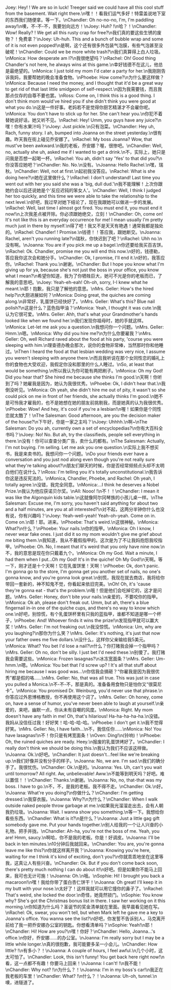 Joey: Hey! ! We are so in luck! Treeger said we could have all this cool stuff from the basement. Wait right there.\n嘿！！看我们运气多好！特雷盖说地下室的东西我们随便拿。等一下。\nChandler: Oh no-no-no, I'm, I'm paddling away!\n噢，不-不-不，我要划向远方！\nJoey: Huh? !\n哈？！\nChandler: Wow! Really? ! We get all this rusty crap for free?\n我们真的要这些生锈的废物？！免费拿？\nJoey: Uh-huh. This and a bunch of bubble wrap and some of it is not even popped!\n是啊，这个还有很多外包装气泡膜，有些气泡甚至没破呢！\nChandler: Could we be more white trash?\n我们真算得上白人垃圾。\nMonica: How desperate am I?\n我很绝望吗？\nRachel: Oh! Good thing Chandler's not here, he always wins at this game.\n幸好钱德不在这儿，他总是最绝望的。\nMonica: I just told my mom I'd cater a party for her.\n我刚刚告诉我妈，我要帮她的晚会准备食物。\nPhoebe: How come?\n为什么要这样做？\nMonica: Because I need the money, and I thought that it'd be a great way to get rid of that last little smidgeon of self-respect.\n因为我需要钱，而且我那点仅存的自尊不要也罢。\nRoss: Come on, I think this is a good thing. I don't think mom would've hired you if she didn't think you were good at what you do.\n这是一件好事。老妈若不是觉得你厨艺精湛才不会雇你呢。\nMonica: You don't have to stick up for her. She can't hear you.\n你犯不着替她说好话，她又听不见。\nRachel: Hey! Umm, you guys have any juice?\n嘿！你有水果汁吗？\nJoey: Just pickle.\n只有泡菜。\nChandler: Hey uh, Rach, funny story. I ah, bumped into Joanna on the street yesterday.\n很有趣。昨天我在街上碰见乔安娜了。\nRachel: My boss Joanna? Wow, that must've been awkward.\n我的老板，乔安娜？喔，很惨吧。\nChandler: Well, no, actually she uh, asked me if I wanted to get a drink.\n不，实际上，她只是问我是否想一起喝一杯。\nRachel: You ah, didn't say 'Yes' to that did you?\n你没答应她吧？\nChandler: No. No.\n没有。\nJoanna: Hello Rachel.\n嘿，瑞秋。\nChandler: Well, not at first.\n起初我没答应。\nRachel: What is she doing here?\n她在这里做什么？\nRachel: I don't understand! Last time you went out with her you said she was a 'big, dull dud.'\n我不能理解！上次你跟她约会以后还说她是个'反应迟钝的笨女人'。\nChandler: Well, I think I judged her too quickly, and this time we were able to take the relationship to the next level.\n好吧，我过早对她下结论了，现在我跟她可以做进一步的发展。\nRachel: Well, last time I almost got fired. You must end it, you must end it now!\n上次我差点被开除。你必须跟她绝交，立刻！\nChandler: Oh, come on! It's not like this is an everyday occurrence for me! I mean usually I'm pretty much just in there by myself.\n得了吧！我又不是天天有艳遇！通常我都是独处的。\nRachel: Chandler! ! Promise.\n钱德！！答应我，跟她断交。\nJoanna: Rachel, aren't you running late?\n瑞秋，你快迟到了吧？\nRachel: Uhh no.\n没有啊。\nJoanna: You are if you pick me up a bagel.\n你还要给我买百吉饼。\nRachel: Ok. Chandler, promise me you will end this now.\n好的，钱德勒，答应我你这次会和她分手。\nChandler: Ok, I promise, I'll end it.\n好的，我答应你。\nRachel: Thank you.\n谢谢。\nChandler: But I hope you know what I'm giving up for ya, because she's not just the boss in your office, you know what I mean?\n希望你知道，我为了你牺牲巨大，她可不光是你的老板而已，了解我的意思吧。\nJoey: Yeah-eh-eah! Oh-oh, sorry, I-I knew what he meant.\n耶！抱歉，我只是了解他的意思。\nMrs. Geller: How's the hired help?\n大厨进展如何？\nMonica: Doing great, the quiches are coming along.\n非常好，乳蛋饼已经快好了。\nMrs. Geller: What's this? Blue nail polish?\n这是什么？蓝色指甲油？\nMonica: Yeah, I thought it was cute.\n我认为它很可爱。\nMrs. Geller: Ahh, that's what your Grandmother's hands looked like when we found her.\n我们发现你祖母时，她的手就这样。\nMonica: Let-let me ask you a question.\n我想问你一个问题。\nMrs. Geller: Hmm.\n嗯。\nMonica: Why did you hire me?\n为什么你要雇我？\nMrs. Geller: Oh, well Richard raved about the food at his party, 'course you were sleeping with him.\n理查德办晚会那次，说你的食物非常棒，当然那时你和他睡过。\nThen I heard the food at that lesbian wedding was very nice, I assume you weren't sleeping with anyone there.\n而且我听说在那个女同性恋的婚礼上你的食物也大受欢迎，我假定你没和那里的什么人睡过。\nSo, at least that would be something.\n所以我认为你可能有两把刷子。\nMonica: Oh my God! Did you hear that? She hired me because she thinks I'm good.\n天啊！你听到了吗？她雇我是因为，她认为我很优秀。\nPhoebe: Ok, I didn't hear that.\n我倒没听见。\nMonica: Oh yeah, she didn't hire me out of pity, it wasn't so she could pick on me in front of her friends, she actually thinks I'm good.\n她不是可怜我才雇我的，也不是她想在她的朋友前挑剔我，而是她真的认为我很优秀。\nPhoebe: Wow! And hey, it's cool if you're a lesbian!\n喔！如果你是个同性恋就太酷了！\nThe Salesman: Good afternoon, are you the decision maker of the house?\n下午好，你是一家之主吗？\nJoey: Uhhhh.\n啊~\nThe Salesman: Do you ah, currently own a set of encyclopedias?\n你有大百科全书吗？\nJoey: No! No. But ah, try the classifieds, people sell everything in there.\n没有！你可以查查分类广告，卖什么的都有。\nThe Salesman: Actually, I'm not buying. I'm selling. Let me ask you one question.\n实际上我不想买书，我是来卖书的。我想问你一个问题。\nDo your friends ever have a conversation and you just nod along even though you're not really sure what they're talking about?\n朋友们聊天的时候，你是否经常频频点头却不太明白他们在说什么？\nRoss: I'm telling you it's totally unconstitutional.\n我告诉你这是违反宪法的。\nMonica, Chandler, Phoebe, and Rachel: Oh yeah, I totally agree.\n没错，我完全同意。\nMonica:...I think he deserves a Nobel Prize.\n我认为他应获诺贝尔奖。\nAll: Nooo! !\n不！！\nChandler: I mean it was like the Algonquin kids table.\n这就像阿尔冈琴族的小孩儿桌一样。\nThe Salesman: Excuse me, I'm sorry, you haven't said anything for about two and a half minutes, are you at all interested?\n对不起，这两分半钟你什么也没有说，你有兴趣吗？\nJoey: Yeah-well-yeah! Yeah-oh-yeah. Come on in. Come on.\n耶！耶。进来。\nPhoebe: That's weird.\n这很神秘。\nMonica: What?\n什么？\nPhoebe: Your nails.\n你的指甲。\nMonica: Oh I know, I never wear fake ones. I just did it so my mom wouldn't give me grief about me biting them.\n我知道，我从不戴假指甲的。这次是为了不让我妈抱怨我咬指甲。\nPhoebe: Oh. No, I meant that it's weird that you only have nine now.\n不，我的意思是现在你只戴着九个。\nMonica: Oh my God. Wait a minute, I had them when I put...Oh my God! It's in the quiche! Oh My God!\n天啊。等一下，刚才还是十个天啊！它在乳蛋饼里！天啊！\nPhoebe: Ok, don't panic. I'm gonna go to the store, I'm gonna get you another set of nails, no one's gonna know, and you're gonna look great.\n别慌，我现在就去商店，我将给你带回一套新的，神不知鬼不觉，你看起来依旧完美。\nOh! Oh, it's 'cause they're gonna eat - that's the problem.\n哦！但是他们会吃掉它的，这才是问题。\nMrs. Geller: Honey, don't bite your nails.\n亲爱的，不要咬你的指甲。\nMonica: Ok ah, please don't freak out. Umm, but ah, there's a blue fingernail in-in one of the quiche cups, and there's no way to know which one.\n好吧，别惊慌，有个乳蛋饼杯里有只我的蓝指甲，谁都不知道是哪一个杯子，\nPhoebe: And! Whoever finds it wins the prize!\n发现指甲就可以赢大奖！\nMrs. Geller: I'm not freaking out.\n我没惊慌。\nMonica: Um, why are you laughing?\n那你为什么笑？\nMrs. Geller: It's nothing, it's just that now your father owes me five dollars.\n没什么，这样你父亲输给我5美元。\nMonica: What? You bet I'd lose a nail?\n什么？你打赌我会掉一个指甲吗？\nMrs. Geller: Oh no, don't be silly. I just bet I'd need these.\n别傻了。我打赌我会需要这些。\nMonica: Frozen lasagnas?\n冰冻宽面条？\nMrs. Geller: Um-hmm.\n嗯。\nMonica: You bet that I'd screw up? ! It's all that stuff about hiring me because I was good was...\n你信我会搞砸？“你雇我是因为我很优秀”都是假的咯......\nMrs. Geller: No, that was all true. This was just in case you pulled a Monica.\n不-不-不，那是真的。准备备用食物只是怕你又“很莫尼卡”。\nMonica: You promised Dr. Weinburg, you'd never use that phrase.\n你答应过外恩博格教授，你不再使用这个词了。\nMrs. Geller: Oh honey, come on, have a sense of humor, you've never been able to laugh at yourself.\n亲爱的，来吧，幽默一点，你从未有自嘲的风度。\nMonica: Right. My mom doesn't have any faith in me! Oh, that's hilarious! Ha-ha-ha-ha-ha.\n没错。我妈从没信任过我！好好笑！哈-哈-哈-哈。\nPhoebe: I don't get it.\n我不觉得好笑。\nMrs. Geller: No, I have faith...\n不，我信任你......\nMonica: No! You have lasagnas!\n不！你只是有烤宽面条！\nOven: Ding!\n(铃响)！\nPhoebe: Oh, the ruined quiches are ready. Heey.\n报废的乳蛋饼烤好了。\nChandler: I really don't think we should be doing this.\n我认为我们不应该这样做。\nJoanna: Ok.\n好吧。\nChandler: It just doesn't...feel like we're breaking up.\n我们好像并没有分手的样子。\nJoanna: No, we are. I'm sad.\n我们的确分手了。我很忧伤。\nChandler: Ok.\n是的。\nJoanna: Yes. Uh, can't you wait until tomorrow? All right. Aw, unbelievable! Aww.\n不能等到明天吗？好吧。难以置信！！\nChandler: Thanks.\n谢谢。\nJoanna: No, no, that-that was my boss. I have to go.\n不，不，是我的老板。我不得不走。\nChandler: Ok.\n好。\nJoanna: What're you doing?\n你做什么？\nChandler: I'm getting dressed.\n我穿衣服。\nJoanna: Why?\n为什么？\nChandler: When I walk outside naked people throw garbage at me.\n如果我光溜溜走出去，会有人朝我扔垃圾。\nJoanna: Wait. I wanna show you something.\n等一下。我想给你看些东西。\nChandler: What is it?\n是什么？\nJoanna: Just a little gag gift somebody gave me. Put your hands together.\n别人给我的一个让人兴奋的小礼物。把手并拢。\nChandler: Ah-ha, you're not the boss of me. Yeah, you are! Hmm, saucy.\n啊哈，你不是我的老板。你是！好调皮。\nJoanna: I'll be back in ten minutes.\n10分钟后我就回来。\nChandler: You are, you're gonna leave me like this?\n你就这样离开我？\nJoanna: Knowing you're here, waiting for me I think it's kind of exciting, don't you?\n你就乖乖地坐在这里等我，这真让人有些兴奋。\nChandler: Ok. But if you don't come back soon, there's pretty much nothing I can do about it!\n好吧。但是如果你不能马上回来，我可也无计可施！\nJoanna: Oh.\n哦。\nSophie: Hi! I brought you back a macaroon!\n嘿！我给你带了蛋白杏仁饼干！\nJoanna: Oh great! I'll keep it in my butt with your nose.\n太好了！这样我就可以用它撞你的鼻子了。\nRachel: That's weird, she locked the door.\n奇怪，她竟然锁门。\nSophie: You know why? She's got the Christmas bonus list in there. I saw her working on it this morning.\n你知道为什么吗？圣诞节的奖金清单就在里面。我早晨看见她在写。\nRachel: Ok, swear, you won't tell, but when Mark left he gave me a key to Joanna's office. You wanna see the list?\n好吧，你发誓不告诉别人，马克离开前给了我一把乔安娜办公室的钥匙。你想看清单吗？\nSophie: Yeah!\n耶！\nChandler: Hi! How are you?\n嘿！你好？\nChandler: Hello, Joanna...'s office.\n你好，乔安娜......的办公室。\nJoanna: I'm really sorry but I may be a little while longer.\n真的很抱歉，我可能要多呆一小会儿。\nChandler: How little? !\n有多小？！\nJoanna: A couple of hours, I feel awful.\n几个小时，这太可怕了。\nChandler: Look, this isn't funny! You get back here right now!\n看，这一点都不有趣！你要马上回来！\nJoanna: I can't! !\n我不能！\nChandler: Why not? !\n为什么？！\nJoanna: I'm in my boss's car!\n我正在我老板的车里！\nChandler: What? !\n什么？！\nJoanna: Uh-oh, tunnel.\n噢，进隧道了。
        